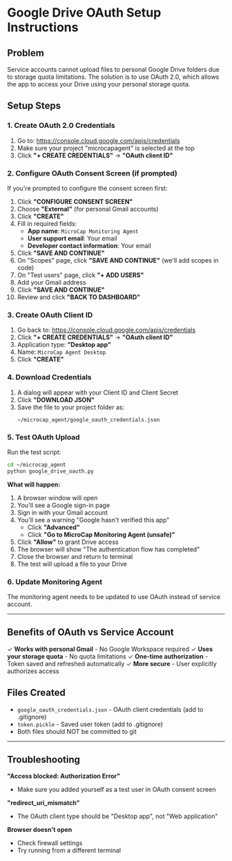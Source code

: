 # Google Drive OAuth Setup Instructions

## Problem

Service accounts cannot upload files to personal Google Drive folders due to storage quota limitations. The solution is to use OAuth 2.0, which allows the app to access your Drive using your personal storage quota.

## Setup Steps

### 1. Create OAuth 2.0 Credentials

1. Go to: https://console.cloud.google.com/apis/credentials
2. Make sure your project "microcapagent" is selected at the top
3. Click **"+ CREATE CREDENTIALS"** → **"OAuth client ID"**

### 2. Configure OAuth Consent Screen (if prompted)

If you're prompted to configure the consent screen first:

1. Click **"CONFIGURE CONSENT SCREEN"**
2. Choose **"External"** (for personal Gmail accounts)
3. Click **"CREATE"**
4. Fill in required fields:
   - **App name**: `MicroCap Monitoring Agent`
   - **User support email**: Your email
   - **Developer contact information**: Your email
5. Click **"SAVE AND CONTINUE"**
6. On "Scopes" page, click **"SAVE AND CONTINUE"** (we'll add scopes in code)
7. On "Test users" page, click **"+ ADD USERS"**
8. Add your Gmail address
9. Click **"SAVE AND CONTINUE"**
10. Review and click **"BACK TO DASHBOARD"**

### 3. Create OAuth Client ID

1. Go back to: https://console.cloud.google.com/apis/credentials
2. Click **"+ CREATE CREDENTIALS"** → **"OAuth client ID"**
3. Application type: **"Desktop app"**
4. Name: `MicroCap Agent Desktop`
5. Click **"CREATE"**

### 4. Download Credentials

1. A dialog will appear with your Client ID and Client Secret
2. Click **"DOWNLOAD JSON"**
3. Save the file to your project folder as:
   ```
   ~/microcap_agent/google_oauth_credentials.json
   ```

### 5. Test OAuth Upload

Run the test script:

```bash
cd ~/microcap_agent
python google_drive_oauth.py
```

**What will happen:**
1. A browser window will open
2. You'll see a Google sign-in page
3. Sign in with your Gmail account
4. You'll see a warning "Google hasn't verified this app"
   - Click **"Advanced"**
   - Click **"Go to MicroCap Monitoring Agent (unsafe)"**
5. Click **"Allow"** to grant Drive access
6. The browser will show "The authentication flow has completed"
7. Close the browser and return to terminal
8. The test will upload a file to your Drive

### 6. Update Monitoring Agent

The monitoring agent needs to be updated to use OAuth instead of service account.

---

## Benefits of OAuth vs Service Account

✓ **Works with personal Gmail** - No Google Workspace required
✓ **Uses your storage quota** - No quota limitations
✓ **One-time authorization** - Token saved and refreshed automatically
✓ **More secure** - User explicitly authorizes access

## Files Created

- `google_oauth_credentials.json` - OAuth client credentials (add to .gitignore)
- `token.pickle` - Saved user token (add to .gitignore)
- Both files should NOT be committed to git

---

## Troubleshooting

**"Access blocked: Authorization Error"**
- Make sure you added yourself as a test user in OAuth consent screen

**"redirect_uri_mismatch"**
- The OAuth client type should be "Desktop app", not "Web application"

**Browser doesn't open**
- Check firewall settings
- Try running from a different terminal
